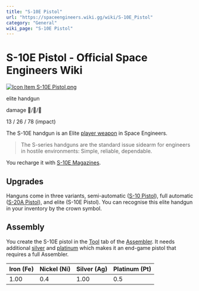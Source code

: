 ```yaml
---
title: "S-10E Pistol"
url: "https://spaceengineers.wiki.gg/wiki/S-10E_Pistol"
category: "General"
wiki_page: "S-10E Pistol"
---
```


# S-10E Pistol - Official Space Engineers Wiki

[![Icon Item S-10E Pistol.png](https://spaceengineers.wiki.gg/images/thumb/0/0d/Icon_Item_S-10E_Pistol.png/100px-Icon_Item_S-10E_Pistol.png?922423)](https://spaceengineers.wiki.gg/wiki/File:Icon_Item_S-10E_Pistol.png)

elite handgun

damage 🚀/🧍/🧑

13 / 26 / 78 (impact)

The S-10E handgun is an Elite [player weapon](https://spaceengineers.wiki.gg/wiki/Character_Weapons "Character Weapons") in Space Engineers.

> The S-series handguns are the standard issue sidearm for engineers in hostile environments: Simple, reliable, dependable.

You recharge it with [S-10E Magazines](https://spaceengineers.wiki.gg/wiki/S-10E_Magazine "S-10E Magazine").

## Upgrades

Hanguns come in three variants, semi-automatic ([S-10 Pistol](https://spaceengineers.wiki.gg/wiki/S-10_Pistol "S-10 Pistol")), full automatic ([S-20A Pistol](https://spaceengineers.wiki.gg/wiki/S-20A_Pistol "S-20A Pistol")), and elite (S-10E Pistol). You can recognise this elite handgun in your inventory by the crown symbol.

## Assembly

You create the S-10E pistol in the [Tool](https://spaceengineers.wiki.gg/wiki/Tool "Tool") tab of the [Assembler](https://spaceengineers.wiki.gg/wiki/Assembler "Assembler"). It needs additional [silver](https://spaceengineers.wiki.gg/wiki/Silver_Ingot "Silver Ingot") and [platinum](https://spaceengineers.wiki.gg/wiki/Platinum_Ingot "Platinum Ingot") which makes it an end-game pistol that requires a full Assembler.

| Iron (Fe) | Nickel (Ni) | Silver (Ag) | Platinum (Pt) |
| --- | --- | --- | --- |
| 1.00 | 0.4 | 1.00 | 0.5 |